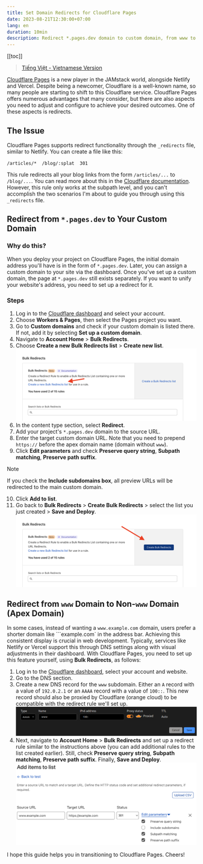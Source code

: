 ```yaml
---
title: Set Domain Redirects for Cloudflare Pages
date: 2023-08-21T12:30:00+07:00
lang: en
duration: 10min
description: Redirect *.pages.dev domain to custom domain, from www to non-www (apex) domain
---
```


[[toc]]

> [Tiếng Việt - Vietnamese Version](/posts/cloudflare-pages-domain-redirects-vi)

[<span i-simple-icons-cloudflarepages /> Cloudflare Pages](https://pages.cloudflare.com/) is a new player in the JAMstack world, alongside Netlify and Vercel. Despite being a newcomer, Cloudflare is a well-known name, so many people are starting to shift to this Cloudflare service. Cloudflare Pages offers numerous advantages that many consider, but there are also aspects you need to adjust and configure to achieve your desired outcomes. One of these aspects is redirects.

## The Issue

Cloudflare Pages supports redirect functionality through the `_redirects` file, similar to Netlify. You can create a file like this:

```
/articles/*  /blog/:splat  301
```

This rule redirects all your blog links from the form `/articles/...` to `/blog/...`. You can read more about this in the [Cloudflare documentation](https://developers.cloudflare.com/pages/platform/redirects/). However, this rule only works at the subpath level, and you can't accomplish the two scenarios I'm about to guide you through using this `_redirects` file.

## Redirect from `*.pages.dev` to Your Custom Domain

### Why do this?

When you deploy your project on Cloudflare Pages, the initial domain address you'll have is in the form of `*.pages.dev`. Later, you can assign a custom domain to your site via the dashboard. Once you've set up a custom domain, the page at `*.pages.dev` still exists separately. If you want to unify your website's address, you need to set up a redirect for it.

### Steps

1. Log in to the [Cloudflare dashboard](https://dash.cloudflare.com/?to=/:account/pages/view/:pages-project/domains) and select your account.
2. Choose **Workers & Pages**, then select the Pages project you want.
3. Go to **Custom domains** and check if your custom domain is listed there. If not, add it by selecting **Set up a custom domain**.
4. Navigate to **Account Home** > **Bulk Redirects**.
5. Choose **Create a new Bulk Redirects list** > **Create new list**.
   <img src="/images/2023/create_a_new_bulk_redirect_list.png" dark:invert-95 alt="Create new Bulk Redirect list" rounded-lg>
6. In the content type section, select **Redirect**.
7. Add your project's `*.pages.dev` domain to the source URL.
8. Enter the target custom domain URL. Note that you need to prepend `https://` before the apex domain name (domain without `www`).
9. Click **Edit parameters** and check **Preserve query string**, **Subpath matching**, **Preserve path suffix**.

> [!NOTE]
> If you check the **Include subdomains box**, all preview URLs will be redirected to the main custom domain.

10. Click **Add to list**.
11. Go back to **Bulk Redirects** > **Create Bulk Redirects** > select the list you just created > **Save and Deploy**.
    <img src="/images/2023/create_new_bulk_redirect.png" dark:invert-95 alt="Create new Bulk Redirects" rounded-lg>

## Redirect from `www` Domain to Non-`www` Domain (Apex Domain)

In some cases, instead of wanting a `www.example.com` domain, users prefer a shorter domain like ```example.com` in the address bar. Achieving this consistent display is crucial in web development. Typically, services like Netlify or Vercel support this through DNS settings along with visual adjustments in their dashboard. With Cloudflare Pages, you need to set up this feature yourself, using **Bulk Redirects**, as follows:

1. Log in to the [Cloudflare dashboard](https://dash.cloudflare.com/), select your account and website.
2. Go to the DNS section.
3. Create a new DNS record for the `www` subdomain. Either an `A` record with a value of `192.0.2.1` or an `AAAA` record with a value of `100::`. This new record should also be proxied by Cloudflare (orange cloud) to be compatible with the redirect rule we'll set up.
   <img src="/images/2023/www_subdomain.png" alt="DNS record setting" rounded-lg>
4. Next, navigate to **Account Home** > **Bulk Redirects** and set up a redirect rule similar to the instructions above (you can add additional rules to the list created earlier). Still, check **Preserve query string**, **Subpath matching**, **Preserve path suffix**. Finally, **Save and Deploy**.
   <img src="/images/2023/redirect-parameters.png" dark:invert-95 alt="Redirect parameters" rounded-lg>

I hope this guide helps you in transitioning to Cloudflare Pages. Cheers!
